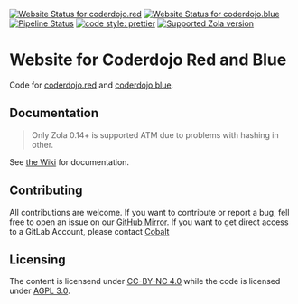 [![Website Status for coderdojo.red](https://img.shields.io/website?down_color=gray&down_message=DOWN&label=Red&logo=nginx&style=flat-square&up_color=red&up_message=UP&url=https%3A%2F%2Fcoderdojo.red)](https://coderdojo.red)
[![Website Status for coderdojo.blue](https://img.shields.io/website?down_color=gray&down_message=DOWN&label=Blue&logo=nginx&style=flat-square&up_color=blue&up_message=UP&url=https%3A%2F%2Fcoderdojo.red)](https://coderdojo.blue)
[![Pipeline Status](https://img.shields.io/gitlab/pipeline/coderdojo/coderdojo-website/main?gitlab_url=https%3A%2F%2Fgitlab.cobalt.rocks&label=Build&logo=docker&style=flat-square)](https://gitlab.cobalt.rocks/coderdojo/coderdojo-website/-/pipelines)
[![code style: prettier](https://img.shields.io/badge/code_style-prettier-ff69b4.svg?style=flat-square)](https://github.com/prettier/prettier)
[![Supported Zola version](https://img.shields.io/static/v1?label=Zola&message=v0.14.0&color=black&style=flat-square)](https://www.getzola.org/)

# Website for Coderdojo Red and Blue

Code for [coderdojo.red](https://coderdojo.red) and
[coderdojo.blue](https://coderdojo.blue).

## Documentation

> Only Zola 0.14+ is supported ATM due to problems with hashing in other.

See
[the Wiki](https://gitlab.cobalt.rocks/coderdojo/coderdojo-website/-/wikis/home)
for documentation.

## Contributing

All contributions are welcome. If you want to contribute or report a bug, fell
free to open an issue on our
[GitHub Mirror](https://github.com/Chaostheorie/coderdojo-website-mirror). If
you want to get direct access to a GitLab Account, please contact
[Cobalt](https://cobalt.rocks/content/contact/)

## Licensing

The content is licensend under
[CC-BY-NC 4.0](https://creativecommons.org/licenses/by-nc/4.0/legalcode.de)
while the code is licensed under
[AGPL 3.0](https://www.gnu.org/licenses/agpl-3.0.en.html).
